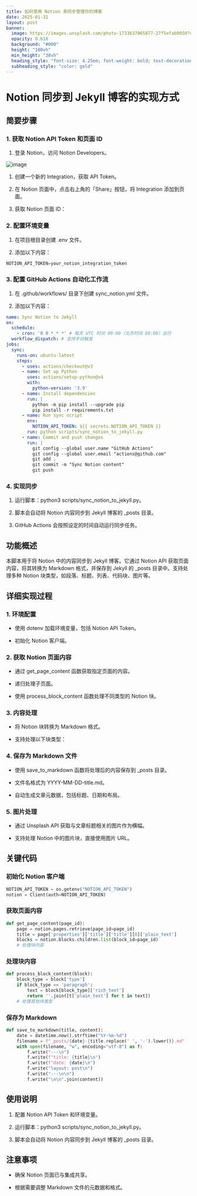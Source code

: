 ```yaml
---
title: 如何使用 Notion 来同步管理你的博客
date: 2025-01-31
layout: post
banner:
  image: https://images.unsplash.com/photo-1733637065877-27f5efab9050?crop=entropy&cs=tinysrgb&fit=max&fm=jpg&ixid=M3w2OTIwMzJ8MHwxfHJhbmRvbXx8fHx8fHx8fDE3MzgyODY2MTN8&ixlib=rb-4.0.3&q=80&w=1080
  opacity: 0.618
  background: "#000"
  height: "100vh"
  min_height: "38vh"
  heading_style: "font-size: 4.25em; font-weight: bold; text-decoration: underline"
  subheading_style: "color: gold"
---
```


# Notion 同步到 Jekyll 博客的实现方式

## 简要步骤

### 1. 获取 Notion API Token 和页面 ID

1. 登录 Notion，访问 Notion Developers。

![image](https://prod-files-secure.s3.us-west-2.amazonaws.com/a7a0cc5a-89b9-4cda-8686-1fba0ca52f40/d19c1afe-dea5-4312-9333-786b0ba83054/image.png?X-Amz-Algorithm=AWS4-HMAC-SHA256&X-Amz-Content-Sha256=UNSIGNED-PAYLOAD&X-Amz-Credential=ASIAZI2LB466RFTJNWLP%2F20250131%2Fus-west-2%2Fs3%2Faws4_request&X-Amz-Date=20250131T012333Z&X-Amz-Expires=3600&X-Amz-Security-Token=IQoJb3JpZ2luX2VjEKn%2F%2F%2F%2F%2F%2F%2F%2F%2F%2FwEaCXVzLXdlc3QtMiJGMEQCIH4orwQ25y8Y0unHinuMAZ6irqoaSqM7Cs9v5lSUY0S7AiBitXFdsf7lFJSLOA0v5wxJeyNPD4IxTaWGzI1QTqMQvyqIBAiy%2F%2F%2F%2F%2F%2F%2F%2F%2F%2F8BEAAaDDYzNzQyMzE4MzgwNSIMGbHn2pF%2FyzmGbWZsKtwDb8xOaml3HDoQXAbhT%2BZi1HSMMv2Pvo2ZPgS9Oum7XCEzKu4Ob5hF9ZL4RLkGk%2FFh%2F5TcoYqM0Prjbh3dZqQcfp%2BE5QHodFhjNZMEHrxTLSysD1OK%2FYvAmPu10LhyQQPH%2BPE6xiu9%2FZXvgDxLyBeolSUHCNGbQ0HK0KFKoeuUJXJYBTEgfLeXnUKkVeXe209I0b4RuNkAHNC5gR9I1sFoLkT%2FM3TaTreMpNvqotYT87DUGhoKCH8PJOdl35ov36e1bpNOUNFOPMGusm%2BrTXSbRVFUOnlmc%2FT3SY4A3b2DMz02KZTkBHx2aRjxD12hHGZr4LcoLO3o3gBAck%2FA1gpEU5j9iZxnHCGnTqelsMjG3kv70iZQE18lPOBc%2B0tP%2BXSRM1jUZRy7%2Ft68tqI3PhynW1GwbKQ8%2BxXcgPB6tzXF4lA7MTKZkSA1bdc%2Fyg2hyVyYmhPdK31MtHBiBTzzTnGecactkSClffcF6OYitkKGs8a8yCoyzD43Idju2Pe3saUkYOUcqLA%2BV%2BQXKFkoo3oNh7me0gB0nLYjBCfoEYv2y6LAvQEvLPCBPA%2FFAs5NBlS%2Bh2aWJnAah0wXHGSu5JGhG%2Fn0YT3EZS%2BLhMUIIKRQSCzHfrXbmd0MACTLsjAwyLbwvAY6pgFIz8u4e%2B98vE2jNeoqVnadNF6tgwJ%2FoUodipG2TuRnNLiATVe0BvBWkJ1FcKaXWZqLN1BqGIqyA4HSbmoeifWvGOuSQ3I1WV7OgtbcGl7DFfINGziKEDC%2BBFxrjv8R5moNAOzqNXhYxhb%2BG054Z0QvYtt5BXm0Ic%2FJfIm9xvVSLuVXwJteHtT8YmGkUsKLaDKH1cm97ig717B6FxLXYdR1xErmAQQo&X-Amz-Signature=640424dd8a0aef3cd05f74c0a00b65bffe35ce2bbbdf7bf5298d32e7a91f6c80&X-Amz-SignedHeaders=host&x-id=GetObject)

1. 创建一个新的 Integration，获取 API Token。

1. 在 Notion 页面中，点击右上角的「Share」按钮，将 Integration 添加到页面。

1. 获取 Notion 页面 ID：


### 2. 配置环境变量

1. 在项目根目录创建 .env 文件。

1. 添加以下内容：

```javascript
NOTION_API_TOKEN=your_notion_integration_token
```

### 3. 配置 GitHub Actions 自动化工作流

1. 在 .github/workflows/ 目录下创建 sync_notion.yml 文件。

1. 添加以下内容：

```yaml
name: Sync Notion to Jekyll
on:
  schedule:
    - cron: '0 0 * * *' # 每天 UTC 时间 00:00（北京时间 08:00）运行
  workflow_dispatch: # 支持手动触发
jobs:
  sync:
    runs-on: ubuntu-latest
    steps:
      - uses: actions/checkout@v3
      - name: Set up Python
        uses: actions/setup-python@v4
        with:
          python-version: '3.9'
      - name: Install dependencies
        run: |
          python -m pip install --upgrade pip
          pip install -r requirements.txt
      - name: Run sync script
        env:
          NOTION_API_TOKEN: ${{ secrets.NOTION_API_TOKEN }}
        run: python scripts/sync_notion_to_jekyll.py
      - name: Commit and push changes
        run: |
          git config --global user.name "GitHub Actions"
          git config --global user.email "actions@github.com"
          git add .
          git commit -m "Sync Notion content"
          git push
```

### 4. 实现同步

1. 运行脚本：python3 scripts/sync_notion_to_jekyll.py。

1. 脚本会自动将 Notion 内容同步到 Jekyll 博客的 _posts 目录。

1. GitHub Actions 会按照设定的时间自动运行同步任务。

## 功能概述

本脚本用于将 Notion 中的内容同步到 Jekyll 博客。它通过 Notion API 获取页面内容，将其转换为 Markdown 格式，并保存到 Jekyll 的 _posts 目录中。支持处理多种 Notion 块类型，如段落、标题、列表、代码块、图片等。

## 详细实现过程

### 1. 环境配置

- 使用 dotenv 加载环境变量，包括 Notion API Token。

- 初始化 Notion 客户端。

### 2. 获取 Notion 页面内容

- 通过 get_page_content 函数获取指定页面的内容。

- 递归处理子页面。

- 使用 process_block_content 函数处理不同类型的 Notion 块。

### 3. 内容处理

- 将 Notion 块转换为 Markdown 格式。

- 支持处理以下块类型：


### 4. 保存为 Markdown 文件

- 使用 save_to_markdown 函数将处理后的内容保存到 _posts 目录。

- 文件名格式为 YYYY-MM-DD-title.md。

- 自动生成文章元数据，包括标题、日期和布局。

### 5. 图片处理

- 通过 Unsplash API 获取与文章标题相关的图片作为横幅。

- 支持处理 Notion 中的图片块，直接使用图片 URL。

## 关键代码

### 初始化 Notion 客户端

```python
NOTION_API_TOKEN = os.getenv("NOTION_API_TOKEN")
notion = Client(auth=NOTION_API_TOKEN)
```

### 获取页面内容

```python
def get_page_content(page_id):
    page = notion.pages.retrieve(page_id=page_id)
    title = page['properties']['title']['title'][0]['plain_text']
    blocks = notion.blocks.children.list(block_id=page_id)
    # 处理块内容
```

### 处理块内容

```python
def process_block_content(block):
    block_type = block['type']
    if block_type == 'paragraph':
        text = block[block_type]['rich_text']
        return ''.join([t['plain_text'] for t in text])
    # 处理其他块类型
```

### 保存为 Markdown

```python
def save_to_markdown(title, content):
    date = datetime.now().strftime("%Y-%m-%d")
    filename = f"_posts/{date}-{title.replace(' ', '-').lower()}.md"
    with open(filename, "w", encoding="utf-8") as f:
        f.write("---\n")
        f.write(f"title: {title}\n")
        f.write(f"date: {date}\n")
        f.write("layout: post\n")
        f.write("---\n\n")
        f.write("\n\n".join(content))
```

## 使用说明

1. 配置 Notion API Token 和环境变量。

1. 运行脚本：python3 scripts/sync_notion_to_jekyll.py。

1. 脚本会自动将 Notion 内容同步到 Jekyll 博客的 _posts 目录。

## 注意事项

- 确保 Notion 页面已与集成共享。

- 根据需要调整 Markdown 文件的元数据和格式。